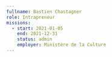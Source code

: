 ```yaml
---
fullname: Bastien Chastagner
role: Intrapreneur
missions:
  - start: 2021-01-05
    end: 2021-12-31
    status: admin
    employer: Ministère de la Culture
---
```


